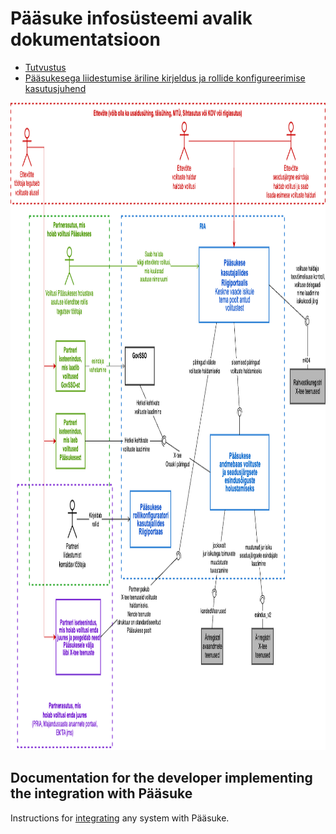 # Pääsuke infosüsteemi avalik dokumentatsioon

* [Tutvustus](https://www.ria.ee/riigi-infosusteem/kesksed-platvormid-avalike-e-teenuste-pakkumiseks/paasuke)
* [Pääsukesega liidestumise äriline kirjeldus ja rollide konfigureerimise kasutusjuhend](https://e-gov.github.io/PH-Doku/files/rollide_konfigureerimine_v011.pdf)

<img src='img/pohijoonis.png' width='1062' height="1036" alt="Pääsukese joonis"/>

## Documentation for the developer implementing the integration with Pääsuke

Instructions for [integrating](Integrating) any system with Pääsuke.







